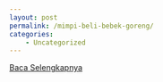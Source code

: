 ```yaml
---
layout: post
permalink: /mimpi-beli-bebek-goreng/
categories:
    - Uncategorized
---
```


[Baca Selengkapnya](/04)
